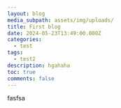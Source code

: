```yaml
---
layout: blog
media_subpath: assets/img/uploads/
title: First blog
date: 2024-05-23T13:49:00.000Z
categories:
  - test
tags:
  - test2
description: hgahaha
toc: true
comments: false
---
```

fasfsa
